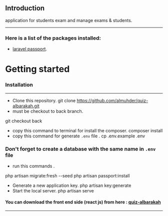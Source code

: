 ## Introduction
application for students exam and manage exams & students.
<hr> 

### Here is a list of the packages installed:
- [laravel passport](https://laravel.com/docs/9.x/passport).

# Getting started
### Installation
<hr> 


- Clone this repository.
git clone https://github.com/almuhder/quiz-albarakah.git
- must be checkout to back branch.
 
git checkout back
- copy this command to terminal for install the composer.
composer install
- copy this command for generate <code>.env</code> file .
cp .env.example .env 
### Don't forget to create a database with the same name in <code>.env</code> file
- run this commands .
 
php artisan migrate:fresh --seed
php artisan passport:install
- Generate a new application key.
php artisan key:generate
- Start the local server.
php artisan serve 
#### You can download the front end side (react js) from here : [quiz-albarakah](https://github.com/almuhder/quiz-albarakah/tree/front)
<hr>
